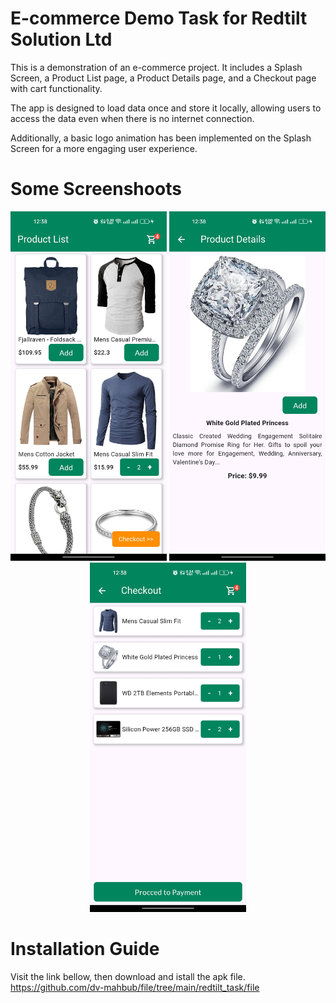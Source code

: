 
# E-commerce Demo Task for Redtilt Solution Ltd

This is a demonstration of an e-commerce project. It includes a Splash Screen, a Product List page, a Product Details page, and a Checkout page with cart functionality.

The app is designed to load data once and store it locally, allowing users to access the data even when there is no internet connection.

Additionally, a basic logo animation has been implemented on the Splash Screen for a more engaging user experience.


# Some Screenshoots
<p align="center"> <img src="https://raw.githubusercontent.com/dv-mahbub/file/main/redtilt_task/screenshoots/product_list_page.jpeg" alt="Product List Page" width="250"/> <img src="https://raw.githubusercontent.com/dv-mahbub/file/main/redtilt_task/screenshoots/details_page.jpeg" alt="Product Details Page" width="250"/> <img src="https://raw.githubusercontent.com/dv-mahbub/file/main/redtilt_task/screenshoots/checkout_page.jpeg" alt="Checkout Page" width="250"/> </p>


# Installation Guide
Visit the link bellow, then download and istall the apk file.
https://github.com/dv-mahbub/file/tree/main/redtilt_task/file